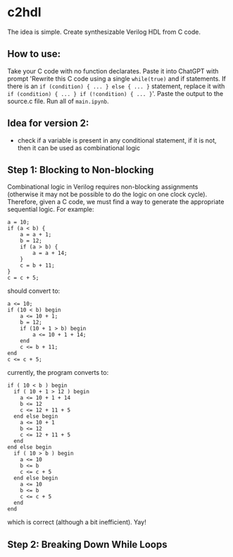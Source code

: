 # c2hdl
The idea is simple. Create synthesizable Verilog HDL from C code. 

## How to use: 
Take your C code with no function declarates. Paste it into ChatGPT with prompt 'Rewrite this C code using a single `while(true)` and if statements. If there is an `if (condition) { ... } else { ... }` statement, replace it with `if (condition) { ... } if (!condition) { ... }`'. Paste the output to the source.c file. Run all of `main.ipynb`. 

## Idea for version 2: 
- check if a variable is present in any conditional statement, if it is not, then it can be used as combinational logic

## Step 1: Blocking to Non-blocking
Combinational logic in Verilog requires non-blocking assignments (otherwise it may not be possible to do the logic on one clock cycle). 
Therefore, given a C code, we must find a way to generate the appropriate sequential logic. 
For example: 
```
a = 10; 
if (a < b) {
    a = a + 1; 
    b = 12; 
    if (a > b) {
        a = a + 14; 
    }
    c = b + 11; 
}
c = c + 5; 
```
should convert to: 
```
a <= 10; 
if (10 < b) begin
    a <= 10 + 1;
    b = 12; 
    if (10 + 1 > b) begin
        a <= 10 + 1 + 14; 
    end
    c <= b + 11; 
end
c <= c + 5; 
```
currently, the program converts to: 
```
if ( 10 < b ) begin
  if ( 10 + 1 > 12 ) begin
    a <= 10 + 1 + 14
    b <= 12
    c <= 12 + 11 + 5
  end else begin
    a <= 10 + 1
    b <= 12
    c <= 12 + 11 + 5
  end
end else begin
  if ( 10 > b ) begin
    a <= 10
    b <= b
    c <= c + 5
  end else begin
    a <= 10
    b <= b
    c <= c + 5
  end
end
```
which is correct (although a bit inefficient). Yay!

## Step 2: Breaking Down While Loops
